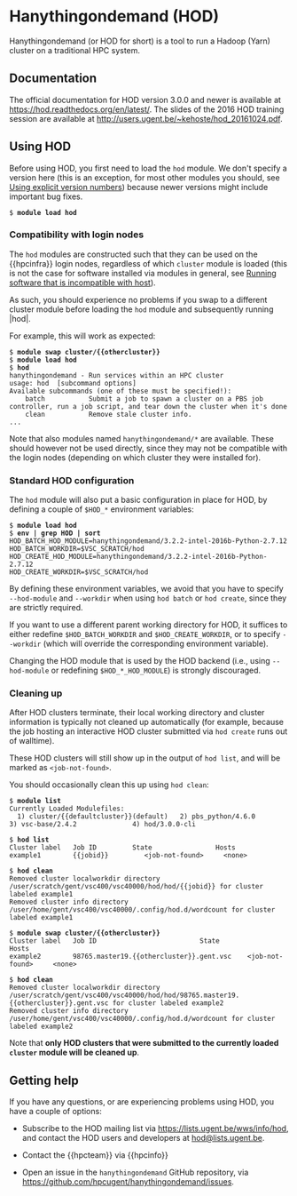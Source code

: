 # Hanythingondemand (HOD)

Hanythingondemand (or HOD for short) is a tool to run a Hadoop (Yarn)
cluster on a traditional HPC system.

## Documentation

The official documentation for HOD version 3.0.0 and newer is available
at <https://hod.readthedocs.org/en/latest/>. The slides of the 2016 HOD
training session are available at
<http://users.ugent.be/~kehoste/hod_20161024.pdf>.

## Using HOD

Before using HOD, you first need to load the `hod` module. We don't
specify a version here (this is an exception, for most other modules you
should, see [Using explicit version numbers](../ch_running_batch_jobs/#using-explicit-version-numbers)) because newer versions might include important bug fixes.

<pre><code>$ <b>module load hod</b>
</code></pre>

### Compatibility with login nodes

The `hod` modules are constructed such that they can be used on the {{hpcinfra}}
login nodes, regardless of which `cluster` module is loaded (this is not
the case for software installed via modules in general, see [Running software that is incompatible with host](../ch_troubleshooting/#running-software-that-is-incompatible-with-host)).

As such, you should experience no problems if you swap to a different
cluster module before loading the `hod` module and subsequently running
|hod|.

For example, this will work as expected:

<pre><code>$ <b>module swap cluster/{{othercluster}}</b>
$ <b>module load hod</b>
$ <b>hod</b>
hanythingondemand - Run services within an HPC cluster
usage: hod <subcommand> [subcommand options]
Available subcommands (one of these must be specified!):
    batch           Submit a job to spawn a cluster on a PBS job controller, run a job script, and tear down the cluster when it's done
    clean           Remove stale cluster info.
...
</code></pre>

Note that also modules named `hanythingondemand/*` are available. These
should however not be used directly, since they may not be compatible
with the login nodes (depending on which cluster they were installed
for).

### Standard HOD configuration

The `hod` module will also put a basic configuration in place for HOD,
by defining a couple of `$HOD_*` environment variables:

<pre><code>$ <b>module load hod</b>
$ <b>env | grep HOD | sort</b>
HOD_BATCH_HOD_MODULE=hanythingondemand/3.2.2-intel-2016b-Python-2.7.12
HOD_BATCH_WORKDIR=$VSC_SCRATCH/hod
HOD_CREATE_HOD_MODULE=hanythingondemand/3.2.2-intel-2016b-Python-2.7.12
HOD_CREATE_WORKDIR=$VSC_SCRATCH/hod
</code></pre>

By defining these environment variables, we avoid that you have to
specify `--hod-module` and `--workdir` when using `hod batch` or
`hod create`, since they are strictly required.

If you want to use a different parent working directory for HOD, it
suffices to either redefine `$HOD_BATCH_WORKDIR` and
`$HOD_CREATE_WORKDIR`, or to specify `--workdir` (which will override
the corresponding environment variable).

Changing the HOD module that is used by the HOD backend (i.e., using
`--hod-module` or redefining `$HOD_*_HOD_MODULE`) is strongly
discouraged.

### Cleaning up

After HOD clusters terminate, their local working directory and cluster
information is typically not cleaned up automatically (for example,
because the job hosting an interactive HOD cluster submitted via
`hod create` runs out of walltime).

These HOD clusters will still show up in the output of `hod list`, and
will be marked as `<job-not-found>`.

You should occasionally clean this up using `hod clean`:

<pre><code>$ <b>module list</b>
Currently Loaded Modulefiles:
  1) cluster/{{defaultcluster}}(default)   2) pbs_python/4.6.0            3) vsc-base/2.4.2              4) hod/3.0.0-cli

$ <b>hod list</b>
Cluster label	Job ID		   State                Hosts
example1        {{jobid}}         &lt;job-not-found&gt;     &lt;none&gt;

$ <b>hod clean</b>
Removed cluster localworkdir directory /user/scratch/gent/vsc400/vsc40000/hod/hod/{{jobid}} for cluster labeled example1
Removed cluster info directory /user/home/gent/vsc400/vsc40000/.config/hod.d/wordcount for cluster labeled example1

$ <b>module swap cluster/{{othercluster}}</b>
Cluster label	Job ID				            State              	Hosts
example2		98765.master19.{{othercluster}}.gent.vsc	&lt;job-not-found&gt;     &lt;none&gt;

$ <b>hod clean</b>
Removed cluster localworkdir directory /user/scratch/gent/vsc400/vsc40000/hod/hod/98765.master19.{{othercluster}}.gent.vsc for cluster labeled example2
Removed cluster info directory /user/home/gent/vsc400/vsc40000/.config/hod.d/wordcount for cluster labeled example2
</code></pre>
Note that **only HOD clusters that were submitted to the currently loaded `cluster` module will be cleaned up**.

## Getting help

If you have any questions, or are experiencing problems using HOD, you
have a couple of options:

-   Subscribe to the HOD mailing list via
    <https://lists.ugent.be/wws/info/hod>, and contact the HOD users and
    developers at hod@lists.ugent.be.

-   Contact the {{hpcteam}} via {{hpcinfo}}

-   Open an issue in the `hanythingondemand` GitHub repository, via
    <https://github.com/hpcugent/hanythingondemand/issues>.
